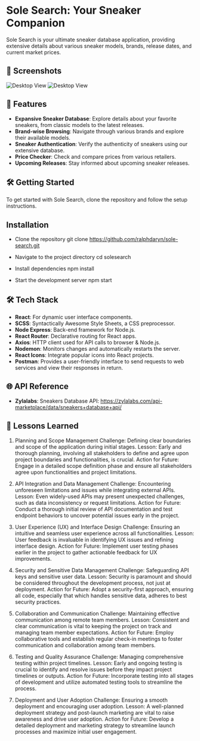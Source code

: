 # Sole Search: Your Sneaker Companion

Sole Search is your ultimate sneaker database application, providing extensive details about various sneaker models, brands, release dates, and current market prices.

## 📸 Screenshots

![Desktop View](../sole-search/sole-search/src/assets/images/solesearch4.JPG)
![Desktop View](../sole-search/sole-search/src/assets/images/solesearch7.JPG)

## 🚀 Features
- **Expansive Sneaker Database**: Explore details about your favorite sneakers, from classic models to the latest releases.
- **Brand-wise Browsing**: Navigate through various brands and explore their available models.
- **Sneaker Authentication**: Verify the authenticity of sneakers using our extensive database.
- **Price Checker**: Check and compare prices from various retailers.
- **Upcoming Releases**: Stay informed about upcoming sneaker releases.
  
## 🛠️ Getting Started
To get started with Sole Search, clone the repository and follow the setup instructions.


## Installation

- Clone the repository
git clone https://github.com/ralphdaryn/sole-search.git

- Navigate to the project directory
cd solesearch

- Install dependencies
npm install

- Start the development server
npm start

## 🛠️ Tech Stack

- **React**: For dynamic user interface components.
- **SCSS**: Syntactically Awesome Style Sheets, a CSS preprocessor.
- **Node Express**: Back-end framework for Node.js.
- **React Router**: Declarative routing for React apps.
- **Axios**: HTTP client used for API calls to browser & Node.js.
- **Nodemon**: Monitors changes and automatically restarts the server.
- **React Icons**: Integrate popular icons into React projects.
- **Postman**: Provides a user-friendly interface to send requests to web services and view their responses in return.

## 🌐 API Reference

- **Zylalabs**: Sneakers Database API: https://zylalabs.com/api-marketplace/data/sneakers+database+api/


## 🧠 Lessons Learned

1. Planning and Scope Management
Challenge: Defining clear boundaries and scope of the application during initial stages.
Lesson: Early and thorough planning, involving all stakeholders to define and agree upon project boundaries and functionalities, is crucial.
Action for Future: Engage in a detailed scope definition phase and ensure all stakeholders agree upon functionalities and project limitations.

2. API Integration and Data Management
Challenge: Encountering unforeseen limitations and issues while integrating external APIs.
Lesson: Even widely-used APIs may present unexpected challenges, such as data inconsistency or request limitations.
Action for Future: Conduct a thorough initial review of API documentation and test endpoint behaviors to uncover potential issues early in the project.

3. User Experience (UX) and Interface Design
Challenge: Ensuring an intuitive and seamless user experience across all functionalities.
Lesson: User feedback is invaluable in identifying UX issues and refining interface design.
Action for Future: Implement user testing phases earlier in the project to gather actionable feedback for UX improvements.

4. Security and Sensitive Data Management
Challenge: Safeguarding API keys and sensitive user data.
Lesson: Security is paramount and should be considered throughout the development process, not just at deployment.
Action for Future: Adopt a security-first approach, ensuring all code, especially that which handles sensitive data, adheres to best security practices.

5. Collaboration and Communication
Challenge: Maintaining effective communication among remote team members.
Lesson: Consistent and clear communication is vital to keeping the project on track and managing team member expectations.
Action for Future: Employ collaborative tools and establish regular check-in meetings to foster communication and collaboration among team members.

6. Testing and Quality Assurance
Challenge: Managing comprehensive testing within project timelines.
Lesson: Early and ongoing testing is crucial to identify and resolve issues before they impact project timelines or outputs.
Action for Future: Incorporate testing into all stages of development and utilize automated testing tools to streamline the process.

7. Deployment and User Adoption
Challenge: Ensuring a smooth deployment and encouraging user adoption.
Lesson: A well-planned deployment strategy and post-launch marketing are vital to raise awareness and drive user adoption.
Action for Future: Develop a detailed deployment and marketing strategy to streamline launch processes and maximize initial user engagement.